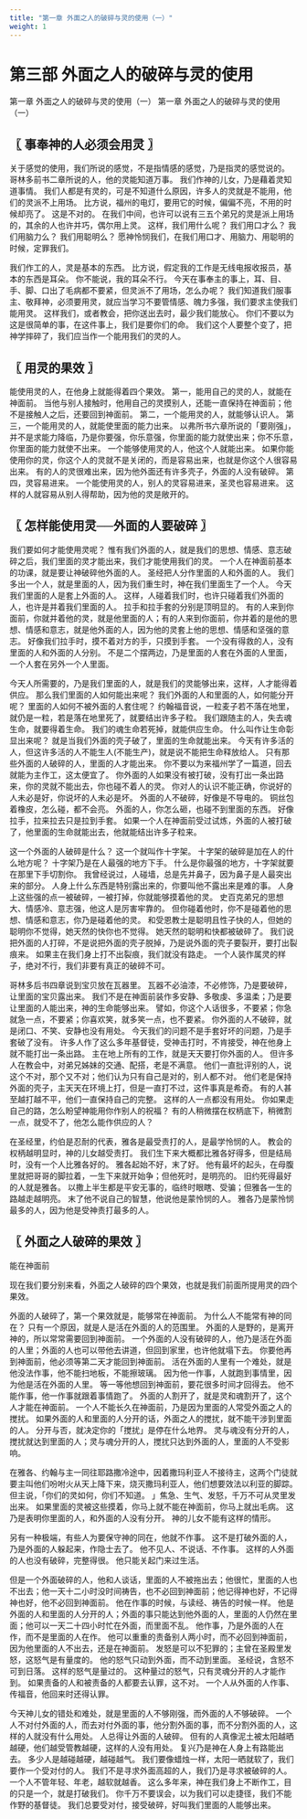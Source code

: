 ```yaml
---
title: "第一章 外面之人的破碎与灵的使用（一）"
weight: 1
---
```


# 第三部 外面之人的破碎与灵的使用

第一章 外面之人的破碎与灵的使用（一）
第一章 外面之人的破碎与灵的使用（一）

## 〖 事奉神的人必须会用灵 〗

关于感觉的使用，我们所说的感觉，不是指情感的感觉，乃是指灵的感觉说的。
哥林多前书二章所说的人，他的灵能知道万事。
我们作神的儿女，乃是藉着灵知道事情。
我们人都是有灵的，可是不知道什么原因，许多人的灵就是不能用，他们的灵派不上用场。
比方说，福州的电灯，要用它的时候，偏偏不亮，不用的时候却亮了。
这是不对的。
在我们中间，也许可以说有三五个弟兄的灵是派上用场的，其余的人也许并巧，偶尔用上灵。
这样，我们用什么呢？
我们用口才么？
我们用脑力么？
我们用聪明么？
愿神怜悯我们，在我们用口才、用脑力、用聪明的时候，定罪我们。

我们作工的人，灵是基本的东西。
比方说，假定我的工作是无线电报收报员，基本的东西是耳朵。
你不能说，我的耳朵不行。
今天在事奉主的事上，耳、目、手、脚、口出了毛病都不要紧，但灵派不了用场，怎么办呢？
我们知道我们服事主、敬拜神，必须要用灵，就应当学习不要管情感、魄力多强，我们要求主使我们能用灵。
这样我们，或者教会，把你送出去时，最少我们能放心。
你们不要以为这是很简单的事，在这件事上，我们是要你们的命。
我们这个人要整个变了，把神学摔碎了，我们应当作一个能用我们的灵的人。

## 〖 用灵的果效 〗

能使用灵的人，在他身上就能得着四个果效。
第一，能用自己的灵的人，就能在神面前。
当他与别人接触时，他用自己的灵摸别人，还能一直保持在神面前；他不是接触人之后，还要回到神面前。
第二，一个能用灵的人，就能够认识人。
第三，一个能用灵的人，就能使里面的能力出来。
以弗所书六章所说的「要刚强」，并不是求能力降临，乃是你要强，你乐意强，你里面的能力就使出来；你不乐意，你里面的能力就使不出来。
一个能够使用灵的人，他这个人就能出来。
如果你能使用你的灵，你这个人的灵就不是关闭的，而是容易出来，也就是你这个人很容易出来。
有的人的灵很难出来，因为他外面还有许多壳子，外面的人没有破碎。
第四，灵容易进来。
一个能使用灵的人，别人的灵容易进来，圣灵也容易进来。
这样的人就容易从别人得帮助，因为他的灵是敞开的。

## 〖 怎样能使用灵──外面的人要破碎 〗

我们要如何才能使用灵呢？
惟有我们外面的人，就是我们的思想、情感、意志破碎之后，我们里面的灵才能出来，我们才能使用我们的灵。
一个人在神面前基本的功课，就是要让神破碎他外面的人。
圣经把人分作里面的人和外面的人。
我们多出一个人，就是里面的人，因为我们重生时，神在我们里面生了一个人。
今天我们里面的人是套上外面的人。
这样，人碰着我们时，也许只碰着我们外面的人，也许是并着我们里面的人。
拉手和拉手套的分别是顶明显的。
有的人来到你面前，你就并着他的灵，就是他里面的人；有的人来到你面前，你并着的是他的思想、情感和意志，就是他外面的人，因为他的灵套上他的思想、情感和坚强的意志。
好像我们拉手时，摸不着对方的手，只摸到手套。
一个没有得救的人，没有里面的人和外面的人分别。
不是二个摆两边，乃是里面的人套在外面的人里面，一个人套在另外一个人里面。

今天人所需要的，乃是我们里面的人，就是我们的灵能够出来，这样，人才能得着供应。
那么我们里面的人如何能出来呢？
我们外面的人和里面的人，如何能分开呢？
里面的人如何不被外面的人套住呢？
约翰福音说，一粒麦子若不落在地里，就仍是一粒，若是落在地里死了，就要结出许多子粒。
我们跟随主的人，失去魂生命，就要得着生命。
我们的魂生命若死掉，就能供应生命。
什么叫作让生命彰显出来呢？
就是当我们外面的壳子破了，里面的生命就能出来。
今天有许多活的人，但这许多活的人不能生人(不能生产)，就是说不能把生命释放给人。
只有那些外面的人破碎的人，里面的人才能出来。
你不要以为来福州学了一篇道，回去就能为主作工，这太便宜了。
你外面的人如果没有被打破，没有打出一条出路来，你的灵就不能出去，你也碰不着人的灵。
你对人的认识不能正确，你说好的人未必是好，你说坏的人未必是坏。
外面的人不破碎，好像是不导电的。
铜丝包着橡皮，怎么碰，都不会亮。
外面的人，你怎么砸，也碰不到里面的东西。
好像拉手，拉来拉去只是拉到手套。
如果一个人在神面前受过试炼，外面的人被打破了，他里面的生命就能出去，他就能结出许多子粒来。

这一个外面的人破碎是什么？
这一个就叫作十字架。
十字架的破碎是加在人的什么地方呢？
十字架乃是在人最强的地方下手。
什么是你最强的地方，十字架就要在那里下手切割你。
我曾经说过，人碰墙，总是先并鼻子，因为鼻子是人最突出来的部分。
人身上什么东西是特别露出来的，你要叫他不露出来是难的事。
人身上这些强的点一被破碎，一被打掉，你就能够摸着他的灵。
史百克弟兄的思想大、情感冷、意志强，他这人是厉害牢靠的。
但你碰着他时，你不是碰着他的思想、情感和意志，你乃是碰着他的灵。
和受恩教士是聪明且性子快的人，但她的聪明你不觉得，她天然的快你也不觉得。
她天然的聪明和快都被破碎了。
我们说把外面的人打碎，不是说把外面的壳子脱掉，乃是说外面的壳子要裂开，要打出裂痕来。
如果主在我们身上打不出裂痕，我们就没有路走。
一个人装作属灵的样子，绝对不行，我们非要有真正的破碎不可。

哥林多后书四章说到宝贝放在瓦器里。
瓦器不必油漆，不必修饰，乃是要破碎，让里面的宝贝露出来。
我们不是在神面前装作多安静、多敬虔、多温柔；乃是要让里面的人能出来，神的生命能够出来。
譬如，你这个人话很多，不要紧；你急就急一点，不要紧；你喜欢笑，就多笑一点，也不要紧。
你外面的人不破碎，就是闭口、不笑、安静也没有用处。
今天我们的问题不是手套好坏的问题，乃是手套破了没有。
许多人作了这么多年基督徒，受神击打时，不肯接受，神在他身上就不能打出一条出路。
主在地上所有的工作，就是天天要打你外面的人。
但许多人在教会中，对弟兄姊妹的交通、配搭，老是不满意。
他们一直批评别的人，说这个不对，那个又不对；他们认为只有自己是对的，别人都不对。
他们老是保持外面的壳子，主天天在环境上打，但是一直打不过，这件事真是希奇。
有的人甚至越打越不平，他们一直保持自己的完整。
这样的人一点都没有用处。
你如果走自己的路，怎么盼望神能用你作别人的祝福？
有的人稍微摆在权柄底下，稍微割一点，就受不了，他怎么能作供应的人？

在圣经里，约伯是忍耐的代表，雅各是最受责打的人，是最学怜悯的人。
教会的权柄越明显时，神的儿女越受责打。
我们生下来大概都比雅各好得多，但是结局时，没有一个人比雅各好的。
雅各起始不好，末了好。
他有最坏的起头，在母腹里就把哥哥的脚拉着，一生下来就开始争；但他死时，是明亮的。
旧约死得最好的人就是雅各。
以撒上半生都是平安无事的，临终时眼瞎、受骗；但雅各一生的路越走越明亮。
末了他不说自己的智慧，他说他是蒙怜悯的人。
雅各乃是蒙怜悯最多的人，因为他是受神责打最多的人。

## 〖 外面之人破碎的果效 〗

能在神面前

现在我们要分别来看，外面之人破碎的四个果效，也就是我们前面所提用灵的四个果效。

外面的人破碎了，第一个果效就是，能够常在神面前。
为什么人不能常有神的同在？
只有一个原因，就是人是活在外面的人的范围里。
外面的人是野的，是离开神的，所以常常需要回到神面前。
一个外面的人没有破碎的人，他乃是活在外面的人里；外面的人也可以带他去讲道，但回到家里，也许他就塌下去。
你要他再到神面前，他必须等第二天才能回到神面前。
活在外面的人里有一个难处，就是他没法作事，他不能扫地板，不能擦玻璃。
因为他一作事，人就跑到事情里，因为他是活在外面的人里。
等一等他想回到神面前，要花很多时间才回得去。
他不能作事，他一作事就跟着事情跑了。
外面的人割开了，就是灵和魂割开了，这个人才能在神面前。
一个人不能长久在神面前，乃是因为里面的人常受外面之人的搅扰。
如果外面的人和里面的人分开的话，外面之人的搅扰，就不能干涉到里面的人。
分开与否，就决定你的「搅扰」是停在什么地界。
灵与魂没有分开的人，搅扰就达到里面的人；灵与魂分开的人，搅扰只达到外面的人，里面的人不受影响。

在雅各、约翰与主一同往耶路撒冷途中，因着撒玛利亚人不接待主，这两个门徒就要主叫他们吩咐火从天上降下来，烧灭撒玛利亚人，他们想要效法以利亚的脚踪。
但主说，「你们的灵如何，你们不知道。
」焦急、生气、发怒，千万不可从灵里发出来。
如果里面的灵被这些摸着，你马上就不能在神面前，你马上就出毛病。
这乃是表明你里面的人，和外面的人没有分开。
神的儿女不能有这样的情形。

另有一种极端，有些人为要保守神的同在，他就不作事。
这不是打破外面的人，乃是外面的人躲起来，作隐士去了。
他不见人、不说话、不作事。
这样的人外面的人也没有破碎，完整得很。
他只能关起门来过生活。

但是一个外面破碎的人，他和人谈话，里面的人不被拖出去；他很忙，里面的人也不出去；他一天十二小时没时间祷告，也不必回到神面前；他记得神也好，不记得神也好，他不必回到神面前。
他在作事的时候，与读经、祷告的时候一样。
他是外面的人和里面的人分开的人；外面的事只能达到他外面的人，里面的人仍然在里面；他可以一天二十四小时忙在外面，而里面不乱。
他作事，乃是外面的人在作，而不是里面的人在作。
他可以重重的责备别人两小时，而不必回到神面前，因为他里面的人不出去，还是在神面前。
发怒是可以不犯罪的；主曾在圣殿里发怒，这怒气是有量度的。
他的怒气只动到外面，而不动到里面。
圣经说，含怒不可到日落。
这样的怒气是量过的。
这种量过的怒气，只有灵魂分开的人才能作到。
如果责备的人和被责备的人都要去认罪，这不对。
一个人从外面的人作事、传福音，他回来时还得认罪。

今天神儿女的错处和难处，就是里面的人不够刚强，而外面的人不够破碎。
一个人不对付外面的人，而去对付外面的事，他分割外面的事，而不分割外面的人，这样的人就没有什么用处。
人总得让外面的人破碎。
但有的人真像泥土被太阳越晒越硬，他们越受管教越硬，这样的人没有用处。
复兴乃是神在人身上有路能出去。
多少人是越碰越硬，越碰越气。
我们要像蜡烛一样，太阳一晒就软了，我们要作一个受对付的人。
我们不是寻求外面高超的人，我们乃是寻求被破碎的人。
一个人不管年轻、年老，越软就越香。
这么多年来，神在我们身上不断作工，目的只是一个，就是打破我们。
你千万不要误会，以为我们可以走捷径，我们不能作野的基督徒。
我们总要受对付，接受破碎，好叫我们里面的人能够出来。
